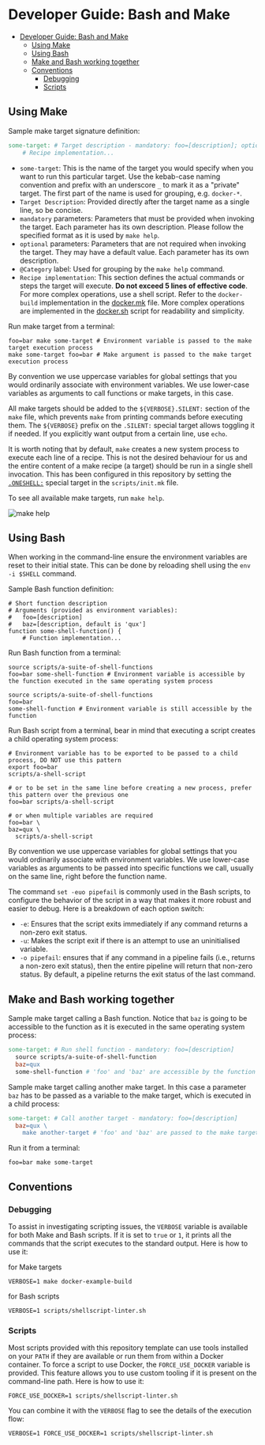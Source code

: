 # Developer Guide: Bash and Make

- [Developer Guide: Bash and Make](#developer-guide-bash-and-make)
  - [Using Make](#using-make)
  - [Using Bash](#using-bash)
  - [Make and Bash working together](#make-and-bash-working-together)
  - [Conventions](#conventions)
    - [Debugging](#debugging)
    - [Scripts](#scripts)

## Using Make

Sample make target signature definition:

```makefile
some-target: # Target description - mandatory: foo=[description]; optional: baz=[description, default is 'qux'] @Category
    # Recipe implementation...
```

- `some-target`: This is the name of the target you would specify when you want to run this particular target. Use the kebab-case naming convention and prefix with an underscore `_` to mark it as a "private" target. The first part of the name is used for grouping, e.g. `docker-*`.
- `Target Description`: Provided directly after the target name as a single line, so be concise.
- `mandatory` parameters: Parameters that must be provided when invoking the target. Each parameter has its own description. Please follow the specified format as it is used by `make help`.
- `optional` parameters: Parameters that are not required when invoking the target. They may have a default value. Each parameter has its own description.
- `@Category` label: Used for grouping by the `make help` command.
- `Recipe implementation`: This section defines the actual commands or steps the target will execute. **Do not exceed 5 lines of effective code**. For more complex operations, use a shell script. Refer to the `docker-build` implementation in the [docker.mk](../../scripts/docker/docker.mk) file. More complex operations are implemented in the [docker.sh](../../scripts/docker/docker.lib.sh) script for readability and simplicity.

Run make target from a terminal:

```shell
foo=bar make some-target # Environment variable is passed to the make target execution process
make some-target foo=bar # Make argument is passed to the make target execution process
```

By convention we use uppercase variables for global settings that you would ordinarily associate with environment variables. We use lower-case variables as arguments to call functions or make targets, in this case.

All make targets should be added to the `${VERBOSE}.SILENT:` section of the `make` file, which prevents `make` from printing commands before executing them. The `${VERBOSE}` prefix on the `.SILENT:` special target allows toggling it if needed. If you explicitly want output from a certain line, use `echo`.

It is worth noting that by default, `make` creates a new system process to execute each line of a recipe. This is not the desired behaviour for us and the entire content of a make recipe (a target) should be run in a single shell invocation. This has been configured in this repository by setting the [`.ONESHELL:`](https://www.gnu.org/software/make/manual/html_node/One-Shell.html) special target in the `scripts/init.mk` file.

To see all available make targets, run `make help`.

![make help](./assets/make_help.png)

## Using Bash

When working in the command-line ensure the environment variables are reset to their initial state. This can be done by reloading shell using the `env -i $SHELL` command.

Sample Bash function definition:

```shell
# Short function description
# Arguments (provided as environment variables):
#   foo=[description]
#   baz=[description, default is 'qux']
function some-shell-function() {
    # Function implementation...
```

Run Bash function from a terminal:

```shell
source scripts/a-suite-of-shell-functions
foo=bar some-shell-function # Environment variable is accessible by the function executed in the same operating system process
```

```shell
source scripts/a-suite-of-shell-functions
foo=bar
some-shell-function # Environment variable is still accessible by the function
```

Run Bash script from a terminal, bear in mind that executing a script creates a child operating system process:

```shell
# Environment variable has to be exported to be passed to a child process, DO NOT use this pattern
export foo=bar
scripts/a-shell-script
```

```shell
# or to be set in the same line before creating a new process, prefer this pattern over the previous one
foo=bar scripts/a-shell-script

# or when multiple variables are required
foo=bar \
baz=qux \
  scripts/a-shell-script
```

By convention we use uppercase variables for global settings that you would ordinarily associate with environment variables. We use lower-case variables as arguments to be passed into specific functions we call, usually on the same line, right before the function name.

The command `set -euo pipefail` is commonly used in the Bash scripts, to configure the behavior of the script in a way that makes it more robust and easier to debug. Here is a breakdown of each option switch:

- `-e`: Ensures that the script exits immediately if any command returns a non-zero exit status.
- `-u`: Makes the script exit if there is an attempt to use an uninitialised variable.
- `-o pipefail`: ensures that if any command in a pipeline fails (i.e., returns a non-zero exit status), then the entire pipeline will return that non-zero status. By default, a pipeline returns the exit status of the last command.

## Make and Bash working together

Sample make target calling a Bash function. Notice that `baz` is going to be accessible to the function as it is executed in the same operating system process:

```makefile
some-target: # Run shell function - mandatory: foo=[description]
  source scripts/a-suite-of-shell-function
  baz=qux
  some-shell-function # 'foo' and 'baz' are accessible by the function
```

Sample make target calling another make target. In this case a parameter `baz` has to be passed as a variable to the make target, which is executed in a child process:

```makefile
some-target: # Call another target - mandatory: foo=[description]
  baz=qux \
    make another-target # 'foo' and 'baz' are passed to the make target
```

Run it from a terminal:

```shell
foo=bar make some-target
```

## Conventions

### Debugging

To assist in investigating scripting issues, the `VERBOSE` variable is available for both Make and Bash scripts. If it is set to `true` or `1`, it prints all the commands that the script executes to the standard output. Here is how to use it:

for Make targets

```shell
VERBOSE=1 make docker-example-build
```

for Bash scripts

```shell
VERBOSE=1 scripts/shellscript-linter.sh
```

### Scripts

Most scripts provided with this repository template can use tools installed on your `PATH` if they are available or run them from within a Docker container. To force a script to use Docker, the `FORCE_USE_DOCKER` variable is provided. This feature allows you to use custom tooling if it is present on the command-line path. Here is how to use it:

```shell
FORCE_USE_DOCKER=1 scripts/shellscript-linter.sh
```

You can combine it with the `VERBOSE` flag to see the details of the execution flow:

```shell
VERBOSE=1 FORCE_USE_DOCKER=1 scripts/shellscript-linter.sh
```
